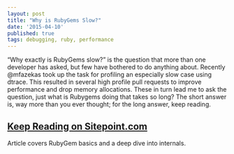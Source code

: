 ```yaml
---
layout: post
title: "Why is RubyGems Slow?"
date: '2015-04-10'
published: true
tags: debugging, ruby, performance
---
```


“Why exactly is RubyGems slow?” is the question that more than one developer has asked, but few have bothered to do anything about. Recently @mfazekas took up the task for profiling an especially slow case using dtrace. This resulted in several high profile pull requests to improve performance and drop memory allocations. These in turn lead me to ask the question, just what is Rubygems doing that takes so long? The short answer is, way more than you ever thought; for the long answer, keep reading.

<h2><a href="http://www.sitepoint.com/rubygems-slow/">Keep Reading on Sitepoint.com</a></h2>

Article covers RubyGem basics and a deep dive into internals.

